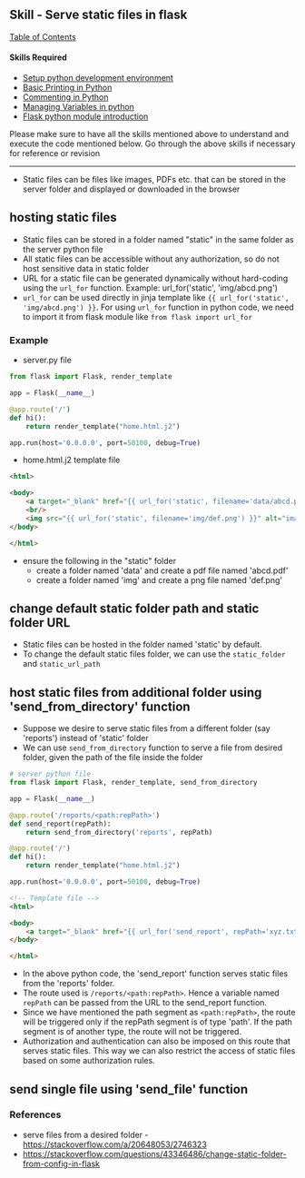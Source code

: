 ## Skill - Serve static files in flask

[Table of Contents](https://nagasudhir.blogspot.com/2020/04/taming-python-table-of-contents.html)

#### Skills Required
* [Setup python development environment](https://nagasudhir.blogspot.com/2020/04/setup-python-development-environment_14.html)
* [Basic Printing in Python](https://nagasudhir.blogspot.com/2020/04/basic-printing-in-python.html)
* [Commenting in Python](https://nagasudhir.blogspot.com/2020/04/comments-in-python.html)
* [Managing Variables in python](https://nagasudhir.blogspot.com/2020/04/managing-variables-in-python.html)
* [Flask python module introduction](https://nagasudhir.blogspot.com/2022/04/flask-python-module-introduction-for.html)

Please make sure to have all the skills mentioned above to understand and execute the code mentioned below. Go through the above skills if necessary for reference or revision

<hr/>

* Static files can be files like images, PDFs etc. that can be stored in the server folder and displayed or downloaded in the browser

## hosting static files
* Static files can be stored in a folder named "static" in the same folder as the server python file
* All static files can be accessible without any authorization, so do not host sensitive data in static folder
* URL for a static file can be generated dynamically without hard-coding using the `url_for` function. Example: url_for('static', 'img/abcd.png')
* `url_for` can be used directly in jinja template like `{{ url_for('static', 'img/abcd.png') }}`. For using `url_for` function in python code, we need to import it from flask module like `from flask import url_for`
### Example
* server.py file
```py
from flask import Flask, render_template

app = Flask(__name__)

@app.route('/')
def hi():
    return render_template("home.html.j2")

app.run(host='0.0.0.0', port=50100, debug=True)
```
* home.html.j2 template file
```html
<html>

<body>
    <a target="_blank" href="{{ url_for('static', filename='data/abcd.pdf') }}">Download the file</a>
    <br/>
    <img src="{{ url_for('static', filename='img/def.png') }}" alt="image file">
</body>

</html>
```
* ensure the following in the "static" folder
  * create a folder named 'data' and create a pdf file named 'abcd.pdf'
  * create a folder named 'img' and create a png file named 'def.png'

## change default static folder path and static folder URL
* Static files can be hosted in the folder named 'static' by default.
* To change the default static files folder, we can use the `static_folder` and `static_url_path`

## host static files from additional folder using 'send_from_directory' function
* Suppose we desire to serve static files from a different folder (say 'reports') instead of 'static' folder
* We can use `send_from_directory` function to serve a file from desired folder, given the path of the file inside the folder
```py
# server python file
from flask import Flask, render_template, send_from_directory

app = Flask(__name__)

@app.route('/reports/<path:repPath>')
def send_report(repPath):
    return send_from_directory('reports', repPath)

@app.route('/')
def hi():
    return render_template("home.html.j2")

app.run(host='0.0.0.0', port=50100, debug=True)
```

```html
<!-- Template file -->
<html>

<body>
    <a target="_blank" href="{{ url_for('send_report', repPath='xyz.txt') }}">Download File</a>
</body>

</html>
```
* In the above python code, the 'send_report' function serves static files from the 'reports' folder. 
* The route used is `/reports/<path:repPath>`. Hence a variable named `repPath` can be passed from the URL to the send_report function. 
* Since we have mentioned the path segment as `<path:repPath>`, the route will be triggered only if the repPath segment is of type 'path'. If the path segment is of another type, the route will not be triggered.
* Authorization and authentication can also be imposed on this route that serves static files. This way we can also restrict the access of static files based on some authorization rules.

## send single file using 'send_file' function

### References
* serve files from a desired folder - https://stackoverflow.com/a/20648053/2746323
* https://stackoverflow.com/questions/43346486/change-static-folder-from-config-in-flask
<!--stackedit_data:
eyJoaXN0b3J5IjpbLTg0MDkyNjA3MywxMDUxNDQ3NDUyLDIwOD
c1MzAyOTAsMzQ2MDkyMTM2LDE3NTU2Mjg0NTUsMTQ0OTgxNjQw
OSwtMjA5NTM4Mjk0MywxNTcxNjQ1MzkwLDE5MDY4MjgyOCw5OD
M3NjEzNDddfQ==
-->